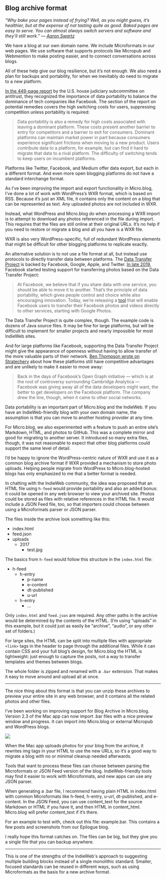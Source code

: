 ## Blog archive format

_“Why bake your pages instead of frying? Well, as you might guess, it’s healthier, but at the expense of not tasting quite as good. Baked pages are easy to serve. You can almost always switch servers and software and they’ll still work.” — [Aaron Swartz][1]_

We have a blog at our own domain name. We include Microformats in our web pages. We use software that supports protocols like Micropub and Webmention to make posting easier, and to connect conversations across blogs.

All of these help give our blog resilience, but it’s not enough. We also need a plan for backups and portability, for when we inevitably do need to migrate to a new platform.

[In the 449-page report][2] by the U.S. house judiciary subcommittee on antitrust, they recognized the importance of data portability to balance the dominance of tech companies like Facebook. The section of the report on potential remedies covers the high switching costs for users, suppressing competition unless portability is required:

> Data portability is also a remedy for high costs associated with leaving a dominant platform. These costs present another barrier to entry for competitors and a barrier to exit for consumers. Dominant platforms can maintain market power in part because consumers experience significant frictions when moving to a new product. Users contribute data to a platform, for example, but can find it hard to migrate that data to a rival platform. The difficulty of switching tends to keep users on incumbent platforms. 

Platforms like Twitter, Facebook, and Medium offer data export, but each in a different format. And even more open blogging platforms do not have a standard interchange format.

As I’ve been improving the import and export functionality in Micro.blog, I’ve done a lot of work with WordPress’s WXR format, which is based on RSS. Because it’s just an XML file, it contains only the content on a blog that can be represented as text. Any uploaded photos are not included in WXR.

Instead, what WordPress and Micro.blog do when processing a WXR import is to attempt to download any photos referenced in the file during import. This requires that the files are still online at their original URLs. It’s no help if you need to restore or migrate a blog and all you have is a WXR file.

WXR is also very WordPress-specific, full of redundant WordPress elements that might be difficult for other blogging platforms to replicate exactly.

An alternative solution is to not use a file format at all, but instead use protocols to directly transfer data between platforms. The [Data Transfer Project][3] is backed by Facebook, Google, Apple, and Twitter. [In late 2019][4], Facebook started testing support for transferring photos based on the Data Transfer Project:

> At Facebook, we believe that if you share data with one service, you should be able to move it to another. That’s the principle of data portability, which gives people control and choice while also encouraging innovation. Today, we’re releasing a [tool][5] that will enable Facebook users to transfer their Facebook photos and videos directly to other services, starting with Google Photos.

The Data Transfer Project is quite complex, though. The example code is dozens of Java source files. It may be fine for large platforms, but will be difficult to implement for smaller projects and nearly impossible for most IndieWeb sites.

And for large platforms like Facebook, supporting the Data Transfer Project might give the appearance of openness without having to allow transfer of the more valuable parts of their network. [Ben Thompson wrote on Stratechery][6] about how these platforms still have competitive advantages and are unlikely to make it easier to move away:

> Back in the days of Facebook’s Open Graph initiative — which is at the root of controversy surrounding Cambridge Analytica — Facebook was giving away all of the data developers might want, the better to get developers on the Facebook platform. The company drew the line, though, when it came to other social networks.

Data portability is an important part of Micro.blog and the IndieWeb. If you have an IndieWeb-friendly blog with your own domain name, the assumption is that you can move to another hosting provider at any time.

For Micro.blog, we also experimented with a feature to push an entire site’s Markdown, HTML, and photos to GitHub. This was a complete mirror and good for migrating to another server. It introduced so many extra files, though, it was not reasonable to expect that other blog platforms could support the same level of detail.

I’d be happy to ignore the WordPress-centric nature of WXR and use it as a common blog archive format if WXR provided a mechanism to store photo uploads. Helping people migrate from WordPress to Micro.blog-hosted blogs has only emphasized to me that a better format is needed.

In chatting with the IndieWeb community, the idea was proposed that an HTML file using `h-feed` would provide portability and also an added bonus: it could be opened in any web browser to view your archived site. Photos could be stored as files with relative references in the HTML file. It would include a JSON Feed file, too, so that importers could choose between using a Microformats parser or JSON parser.

The files inside the archive look something like this:

* index.html
* feed.json
* uploads
	* 2017
		* test.jpg

The basics from `h-feed` would follow this structure in the `index.html` file:

* h-feed
	* h-entry
		* p-name
		* e-content
		* dt-published
		* u-url
	* h-entry
		* …

Only `index.html` and `feed.json` are required. Any other paths in the archive would be determined by the contents of the HTML. (I’m using “uploads” in this example, but it could just as easily be “archive”, “audio”, or any other set of folders.)

For large sites, the HTML can be split into multiple files with appropriate `<link>` tags in the header to page through the additional files. While it can contain CSS and your full blog’s design, for Micro.blog the HTML is lightweight: just enough to capture the posts, not a way to transfer templates and themes between blogs.

The whole folder is zipped and renamed with a `.bar` extension. That makes it easy to move around and upload all at once.

---- 

The nice thing about this format is that you can unzip these archives to preview your entire site in any web browser, and it contains all the related photos and other files.

I’ve been working on improving support for Blog Archive in Micro.blog. Version 2.3 of the Mac app can now import .bar files with a nice preview window and progress. It can import into Micro.blog or external Micropub and WordPress blogs.

![][image-1]

When the Mac app uploads photos for your blog from the archive, it rewrites img tags in your HTML to use the new URLs, so it’s a good way to migrate a blog with no or minimal cleanup needed afterwards.

Tools that want to process these files can choose between parsing the Microformats or JSON Feed version of the blog. IndieWeb-friendly tools may find it easier to work with Microformats, and new apps can use any JSON parser.

When generating a .bar file, I recommend having plain HTML in index.html with common Microformats like h-feed, h-entry, u-url, dt-published, and e-content. In the JSON Feed, you can use content\_text for the source Markdown or HTML if you have it, and then HTML in content\_html. Micro.blog will prefer content\_text if it’s there.

For an example to test with, check out this file: example.bar. This contains a few posts and screenshots from our Epilogue blog.

I really hope this format catches on. The files can be big, but they give you a single file that you can backup anywhere.

---- 

This is one of the strengths of the IndieWeb's approach to suggesting multiple building blocks instead of a single monolithic standard. Smaller, focused standards can be reused in different ways, such as using Microformats as the basis for a new archive format.

[1]:	http://www.aaronsw.com/weblog/000404
[2]:	https://judiciary.house.gov/uploadedfiles/investigation_of_competition_in_digital_markets_majority_staff_report_and_recommendations.pdf
[3]:	https://datatransferproject.dev/
[4]:	https://about.fb.com/news/2019/12/data-portability-photo-transfer-tool/
[5]:	https://www.facebook.com/dtp
[6]:	https://stratechery.com/2019/portability-and-interoperability/

[image-1]:	https://book.micro.blog/uploads/2021/3dd2c8d5f3.png